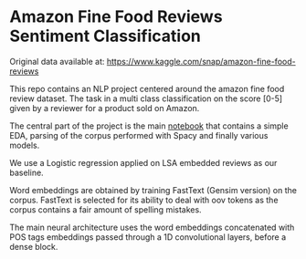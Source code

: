 # Amazon Fine Food Reviews Sentiment Classification
Original data available at:
https://www.kaggle.com/snap/amazon-fine-food-reviews

This repo contains an NLP project centered around the amazon fine food review dataset.
The task in a multi class classification on the score [0-5] given by a reviewer for a product sold on Amazon.

The central part of the project is the main [notebook](./notebooks/fine_food_reviews.ipynb) that contains a simple EDA, parsing of the corpus performed with Spacy and finally various models.

We use a Logistic regression applied on LSA embedded reviews as our baseline.

Word embeddings are obtained by training FastText (Gensim version) on the corpus. FastText is selected for its ability
to deal with oov tokens as the corpus contains a fair amount of spelling mistakes.

The main neural architecture uses the word embeddings concatenated with POS tags embeddings passed through a 1D convolutional layers, before a dense block.

